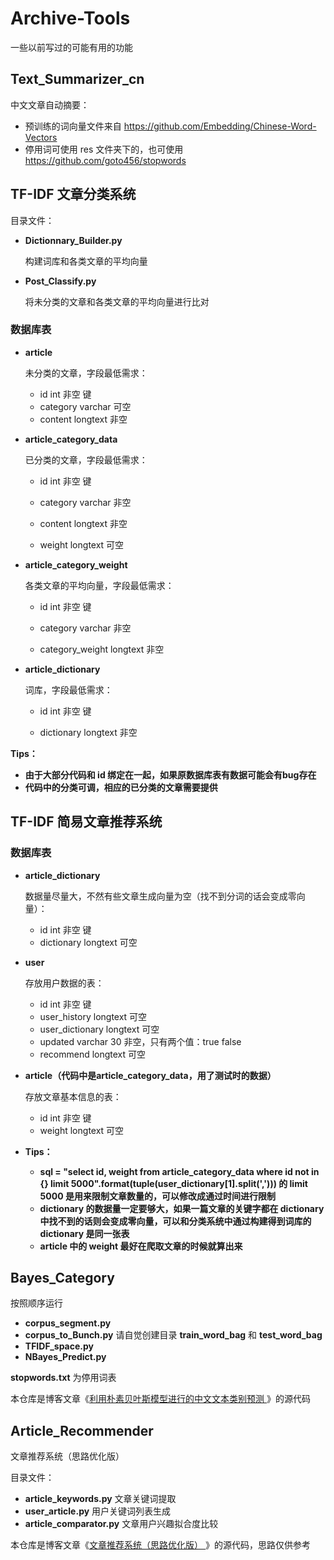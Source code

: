 # Archive-Tools

一些以前写过的可能有用的功能

## Text_Summarizer_cn

中文文章自动摘要：

- 预训练的词向量文件来自 https://github.com/Embedding/Chinese-Word-Vectors
- 停用词可使用 res 文件夹下的，也可使用 https://github.com/goto456/stopwords

## TF-IDF 文章分类系统

目录文件：

- **Dictionnary_Builder.py**

  构建词库和各类文章的平均向量

- **Post_Classify.py**

  将未分类的文章和各类文章的平均向量进行比对

### 数据库表

- **article**

  未分类的文章，字段最低需求：

  - id int 非空 键
  - category varchar 可空
  - content longtext 非空

- **article_category_data**

  已分类的文章，字段最低需求：

  - id int 非空 键

  - category varchar 非空

  - content longtext 非空

  - weight longtext 可空


- **article_category_weight**

  各类文章的平均向量，字段最低需求：

  - id int 非空 键


  - category varchar 非空

  - category_weight longtext 非空

- **article_dictionary**

  词库，字段最低需求：

  - id int 非空 键

  - dictionary longtext 非空


**Tips：**

- **由于大部分代码和 id 绑定在一起，如果原数据库表有数据可能会有bug存在**
- **代码中的分类可调，相应的已分类的文章需要提供**

## TF-IDF 简易文章推荐系统

### 数据库表

- **article_dictionary**

  数据量尽量大，不然有些文章生成向量为空（找不到分词的话会变成零向量）：

  - id int 非空 键
  - dictionary longtext 可空

- **user**

  存放用户数据的表：

  - id int 非空 键
  - user_history longtext 可空
  - user_dictionary longtext 可空
  - updated varchar 30 非空，只有两个值：true false
  - recommend longtext 可空

- **article（代码中是article_category_data，用了测试时的数据）**

  存放文章基本信息的表：

  - id int 非空 键
  - weight longtext 可空

- **Tips：**

  - **sql = "select id, weight from article_category_data where id not in {} limit 5000".format(tuple(user_dictionary[1].split(','))) 的 limit 5000 是用来限制文章数量的，可以修改成通过时间进行限制**
  - **dictionary 的数据量一定要够大，如果一篇文章的关键字都在 dictionary 中找不到的话则会变成零向量，可以和分类系统中通过构建得到词库的 dictionary 是同一张表**
  - **article 中的 weight 最好在爬取文章的时候就算出来**

## Bayes_Category

按照顺序运行

- **corpus_segment.py**
- **corpus_to_Bunch.py** 请自觉创建目录 **train_word_bag** 和 **test_word_bag**
- **TFIDF_space.py**
- **NBayes_Predict.py**

**stopwords.txt** 为停用词表

本仓库是博客文章《[利用朴素贝叶斯模型进行的中文文本类别预测 ](https://lsilencej.top/2021/10/24/category_nbayes)》的源代码

## Article_Recommender

文章推荐系统（思路优化版）

目录文件：

- **article_keywords.py** 文章关键词提取
- **user_article.py** 用户关键词列表生成
- **article_comparator.py** 文章用户兴趣拟合度比较

本仓库是博客文章《[文章推荐系统（思路优化版） ](https://lsilencej.top/2021/10/26/article_recommender/)》的源代码，思路仅供参考

